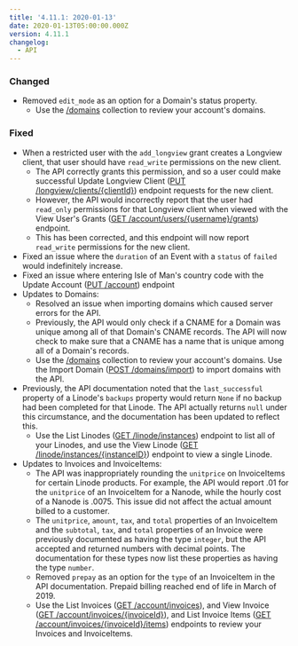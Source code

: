 ```yaml
---
title: '4.11.1: 2020-01-13'
date: 2020-01-13T05:00:00.000Z
version: 4.11.1
changelog:
  - API
---
```

### Changed

* Removed `edit_mode` as an option for a Domain's status property.
  * Use the [/domains](https://developers.linode.com/api/v4/domains) collection to review your account's domains.

### Fixed

* When a restricted user with the `add_longview` grant creates a Longview client, that user should have `read_write` permissions on the new client. 
  * The API correctly grants this permission, and so a user could make successful Update Longview Client ([PUT /longview/clients/{clientId}](https://developers.linode.com/api/v4/longview-clients-client-id/#put)) endpoint requests for the new client.
  * However, the API would incorrectly report that the user had `read_only` permissions for that Longview client when viewed with the View User's Grants ([GET /account/users/{username}/grants](https://developers.linode.com/api/v4/account-users-username-grants)) endpoint. 
  * This has been corrected, and this endpoint will now report `read_write` permissions for the new client.
* Fixed an issue where the `duration` of an Event with a `status` of `failed` would indefinitely increase. 
* Fixed an issue where entering Isle of Man's country code with the Update Account ([PUT /account](https://developers.linode.com/api/v4/account/#put)) endpoint 
* Updates to Domains:
  * Resolved an issue when importing domains which caused server errors for the API.
  * Previously, the API would only check if a CNAME for a Domain was unique among all of that Domain's CNAME records. The API will now check to make sure that a CNAME has a name that is unique among all of a Domain's records.
  * Use the [/domains](https://developers.linode.com/api/v4/domains) collection to review your account's domains. Use the Import Domain ([POST /domains/import](https://developers.linode.com/api/v4/domains-import/#post)) to import domains with the API.
* Previously, the API documentation noted that the `last_successful` property of a Linode's `backups` property would return `None` if no backup had been completed for that Linode. The API actually returns `null` under this circumstance, and the documentation has been updated to reflect this.
  * Use the List Linodes ([GET /linode/instances](https://developers.linode.com/api/v4/linode-instances)) endpoint to list all of your Linodes, and use the View Linode ([GET /linode/instances/{instanceID}](https://developers.linode.com/api/v4/linode-instances-linode-id)) endpoint to view a single Linode.
* Updates to Invoices and InvoiceItems:
  * The API was inappropriately rounding the `unitprice` on InvoiceItems for certain Linode products. For example, the API would report .01 for the `unitprice` of an InvoiceItem for a Nanode, while the hourly cost of a Nanode is .0075. This issue did not affect the actual amount billed to a customer.
  * The `unitprice`, `amount`, `tax`, and `total` properties of an InvoiceItem and the `subtotal`, `tax`, and `total` properties of an Invoice were previously documented as having the type `integer`, but the API accepted and returned numbers with decimal points. The documentation for these types now list these properties as having the type `number`.
  * Removed `prepay` as an option for the `type` of an InvoiceItem in the API documentation. Prepaid billing reached end of life in March of 2019.
  * Use the List Invoices ([GET /account/invoices](https://developers.linode.com/api/v4/account-invoices)), and View Invoice ([GET /account/invoices/{invoiceId}](https://developers.linode.com/api/v4/account-invoices-invoice-id)), and List Invoice Items ([GET](https://developers.linode.com/api/v4/account-invoices-invoice-id-items)
    [/account/invoices/{invoiceId}/items](https://developers.linode.com/api/v4/account-invoices-invoice-id-items)) endpoints to review your Invoices and InvoiceItems.
